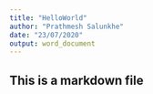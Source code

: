 ```yaml
---
title: "HelloWorld"
author: "Prathmesh Salunkhe"
date: "23/07/2020"
output: word_document
---
```


## This is a markdown file
